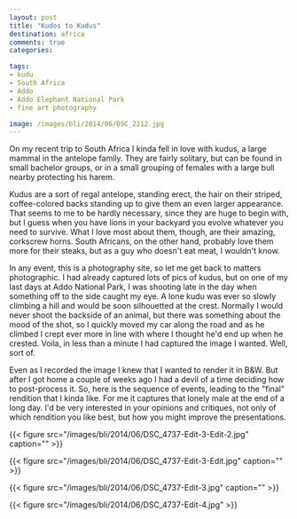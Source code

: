 ```yaml
---
layout: post
title: "Kudos to Kudus"
destination: africa
comments: true
categories:

tags:
- kudu
- South Africa		
- Addo
- Addo Elephant National Park
- fine art photography

image: /images/bli/2014/06/DSC_2212.jpg
---
```


On my recent trip to South Africa I kinda fell in love with kudus, a large mammal in the antelope family. They are fairly solitary, but can be found in small bachelor groups, or in a small grouping of females with a large bull nearby protecting his harem.

<!--more-->

Kudus are a sort of regal antelope, standing erect, the hair on their striped, coffee-colored backs standing up to give them an even larger appearance. That seems to me to be hardly necessary, since they are huge to begin with, but I guess when you have lions in your backyard you evolve whatever you need to survive. What I love most about them, though, are their amazing, corkscrew horns. South Africans, on the other hand, probably love them more for their steaks, but as a guy who doesn't eat meat, I wouldn't know. 

In any event, this is a photography site, so let me get back to matters photographic. I had already captured lots of pics of kudus, but on one of my last days at Addo National Park, I was shooting late in the day when something off to the side caught my eye. A lone kudu was ever so slowly climbing a hill and would be soon silhouetted at the crest. Normally I would never shoot the backside of an animal, but there was something about the mood of the shot, so I quickly moved my car along the road and as he climbed I crept ever more in line with where I thought he'd end up when he crested. Voila, in less than a minute I had captured the image I wanted. Well, sort of.

Even as I recorded the image I knew that I wanted to render it in B&W. But after I got home a couple of weeks ago I had a devil of a time deciding how to post-process it. So, here is the sequence of events, leading to the "final" rendition that I kinda like. For me it captures that lonely male at the end of a long day. I'd be very interested in your opinions and critiques, not only of which rendition you like best, but how you might improve the presentations. 

{{< figure src="/images/bli/2014/06/DSC_4737-Edit-3-Edit-2.jpg" caption="" >}}


{{< figure src="/images/bli/2014/06/DSC_4737-Edit-3-Edit.jpg" caption="" >}}


{{< figure src="/images/bli/2014/06/DSC_4737-Edit-3.jpg" caption="" >}}


{{< figure src="/images/bli/2014/06/DSC_4737-Edit-4.jpg" >}}



